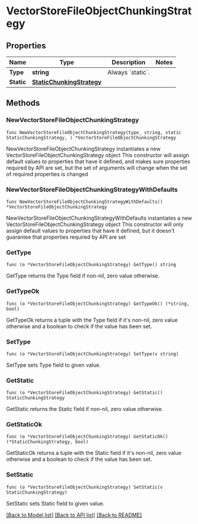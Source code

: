 # VectorStoreFileObjectChunkingStrategy

## Properties

Name | Type | Description | Notes
------------ | ------------- | ------------- | -------------
**Type** | **string** | Always &#x60;static&#x60;. | 
**Static** | [**StaticChunkingStrategy**](StaticChunkingStrategy.md) |  | 

## Methods

### NewVectorStoreFileObjectChunkingStrategy

`func NewVectorStoreFileObjectChunkingStrategy(type_ string, static StaticChunkingStrategy, ) *VectorStoreFileObjectChunkingStrategy`

NewVectorStoreFileObjectChunkingStrategy instantiates a new VectorStoreFileObjectChunkingStrategy object
This constructor will assign default values to properties that have it defined,
and makes sure properties required by API are set, but the set of arguments
will change when the set of required properties is changed

### NewVectorStoreFileObjectChunkingStrategyWithDefaults

`func NewVectorStoreFileObjectChunkingStrategyWithDefaults() *VectorStoreFileObjectChunkingStrategy`

NewVectorStoreFileObjectChunkingStrategyWithDefaults instantiates a new VectorStoreFileObjectChunkingStrategy object
This constructor will only assign default values to properties that have it defined,
but it doesn't guarantee that properties required by API are set

### GetType

`func (o *VectorStoreFileObjectChunkingStrategy) GetType() string`

GetType returns the Type field if non-nil, zero value otherwise.

### GetTypeOk

`func (o *VectorStoreFileObjectChunkingStrategy) GetTypeOk() (*string, bool)`

GetTypeOk returns a tuple with the Type field if it's non-nil, zero value otherwise
and a boolean to check if the value has been set.

### SetType

`func (o *VectorStoreFileObjectChunkingStrategy) SetType(v string)`

SetType sets Type field to given value.


### GetStatic

`func (o *VectorStoreFileObjectChunkingStrategy) GetStatic() StaticChunkingStrategy`

GetStatic returns the Static field if non-nil, zero value otherwise.

### GetStaticOk

`func (o *VectorStoreFileObjectChunkingStrategy) GetStaticOk() (*StaticChunkingStrategy, bool)`

GetStaticOk returns a tuple with the Static field if it's non-nil, zero value otherwise
and a boolean to check if the value has been set.

### SetStatic

`func (o *VectorStoreFileObjectChunkingStrategy) SetStatic(v StaticChunkingStrategy)`

SetStatic sets Static field to given value.



[[Back to Model list]](../README.md#documentation-for-models) [[Back to API list]](../README.md#documentation-for-api-endpoints) [[Back to README]](../README.md)



